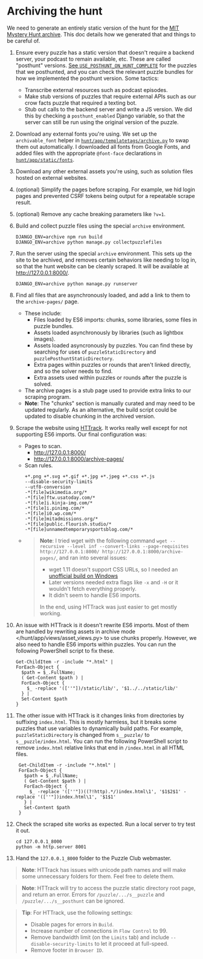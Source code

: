 # Archiving the hunt
We need to generate an entirely static version of the hunt for the [MIT Mystery Hunt archive](https://puzzles.mit.edu/huntsbyyear.html). This doc details how we generated that and things to be careful of.

 1. Ensure every puzzle has a static version that doesn't require a backend server, your podcast to remain available, etc. These are called "posthunt" versions. [See `USE_POSTHUNT_ON_HUNT_COMPLETE`](/hunt/app/core/constants.py) for the puzzles that we posthunted, and you can check the relevant puzzle bundles for how we implemented the posthunt version. Some tactics:
     - Transcribe external resources such as podcast episodes.
     - Make stub versions of puzzles that require external APIs such as our crow facts puzzle that required a texting bot.
     - Stub out calls to the backend server and write a JS version. We did this by checking a `posthunt_enabled` Django variable, so that the server can still be run using the original version of the puzzle.

 1. Download any external fonts you're using. We set up the `archivable_font` helper in [`hunt/app/templatetags/archive.py`](/hunt/app/templatetags/archive.py) to swap them out automatically. I downloaded all fonts from Google Fonts, and added files with the appropriate `@font-face` declarations in [`hunt/app/static/fonts`](/hunt/app/static/fonts).

 1. Download any other external assets you're using, such as solution files hosted on external websites.

 1. (optional) Simplify the pages before scraping. For example, we hid login pages and prevented CSRF tokens being output for a repeatable scrape result.

 1. (optional) Remove any cache breaking parameters like `?v=1`.

 1. Build and collect puzzle files using the special `archive` environment.
    ```
    DJANGO_ENV=archive npm run build
    DJANGO_ENV=archive python manage.py collectpuzzlefiles
    ```

 1. Run the server using the special `archive` environment. This sets up the site to be archived, and removes certain behaviors like needing to log in, so that the hunt website can be cleanly scraped. It will be available at <http://127.0.0.1:8000/>.
    ```
    DJANGO_ENV=archive python manage.py runserver
    ```

 1. Find all files that are asynchronously loaded, and add a link to them to the `archive-pages/` page.
     - These include:
        - Files loaded by ES6 imports: chunks, some libraries, some files in puzzle bundles.
        - Assets loaded asynchronously by libraries (such as lightbox images).
        - Assets loaded asyncronously by puzzles. You can find these by searching for uses of `puzzleStaticDirectory` and `puzzlePosthuntStaticDirectory`.
        - Extra pages within puzzles or rounds that aren't linked directly, and so the solver needs to find.
        - Extra assets used within puzzles or rounds after the puzzle is solved.
     - The archive pages is a stub page used to provide extra links to our scraping program.
     - **Note**: The "chunks" section is manually curated and may need to be updated regularly. As an alternative, the build script could be updated to disable chunking in the archived version.

 1. Scrape the website using [HTTrack](https://www.httrack.com/). It works really well except for not supporting ES6 imports. Our final configuration was:
     - Pages to scan.
        - <http://127.0.0.1:8000/>
        - <http://127.0.0.1:8000/archive-pages/>
     - Scan rules.
        ```
        +*.png +*.svg +*.gif +*.jpg +*.jpeg +*.css +*.js
        --disable-security-limits
        --utf8-conversion
        -*[file]wikimedia.org/*
        -*[file]ftw.usatoday.com/*
        -*[file]i.kinja-img.com/*
        -*[file]i.pinimg.com/*
        -*[file]i0.wp.com/*
        -*[file]mitadmissions.org/*
        -*[file]public.flourish.studio/*
        -*[file]unnamedtemporarysportsblog.com/*
        ```
      - > **Note**: I tried wget with the following command `wget --recursive --level inf --convert-links --page-requisites http://127.0.0.1:8000/ http://127.0.0.1:8000/archive-pages/`, and ran into several issues:
        >   - wget 1.11 doesn't support CSS URLs, so I needed an [unofficial build on Windows](https://opensourcepack.blogspot.com/2010/05/wget-112-for-windows.html)
        >   - Later versions needed extra flags like `-x` and `-H` or it wouldn't fetch everything properly.
        >   - It didn't seem to handle ES6 imports.
        >
        > In the end, using HTTrack was just easier to get mostly working.

 1. An issue with HTTrack is it doesn't rewrite ES6 imports. Most of them are handled by rewriting assets in archive mode </hunt/app/views/asset_views.py> to use chunks properly. However, we also need to handle ES6 imports within puzzles. You can run the following PowerShell script to fix these.
       ```
       Get-ChildItem -r -include "*.html" |
       ForEach-Object {
         $path = $_.FullName;
         ( Get-Content $path ) |
         ForEach-Object {
           $_ -replace '([''"])/static/lib/', '$1../../static/lib/'
         } |
         Set-Content $path
       }
      ```

 1. The other issue with HTTrack is it changes links from directories by suffixing `index.html`. This is mostly harmless, but it breaks some puzzles that use variables to dynamically build paths. For example, `puzzleStaticDirectory` is changed from `s__puzzle/` to `s__puzzle/index.html`. You can run the following PowerShell script to remove `index.html` relative links that end in `/index.html` in all HTML files.
      ```
       Get-ChildItem -r -include "*.html" |
       ForEach-Object {
         $path = $_.FullName;
         ( Get-Content $path ) |
         ForEach-Object {
           $_ -replace '([''"])((?!http).*/)index.html\1', '$1$2$1' -replace '([''"])index.html\1', '$1$1'
         } |
         Set-Content $path
       }
      ```

 1. Check the scraped site works as expected. Run a local server to try test it out.
    ```
    cd 127.0.0.1_8000
    python -m http.server 8001
    ```

 1. Hand the `127.0.0.1_8000` folder to the Puzzle Club webmaster.

> **Note**: HTTrack has issues with unicode path names and will make some unnecessary folders for them. Feel free to delete them.

> **Note**: HTTrack will try to access the puzzle static directory root page, and return an error. Errors for `/puzzle/.../s__puzzle` and `/puzzle/.../s__posthunt` can be ignored.

> **Tip**: For HTTrack, use the following settings:
>  - Disable pages for errors in `Build`.
>  - Increase number of connections in `Flow Control` to 99.
>  - Remove bandwidth limit (on the `Limits` tab) and include `--disable-security-limits` to let it proceed at full-speed.
>  - Remove footer in `Browser ID`.
